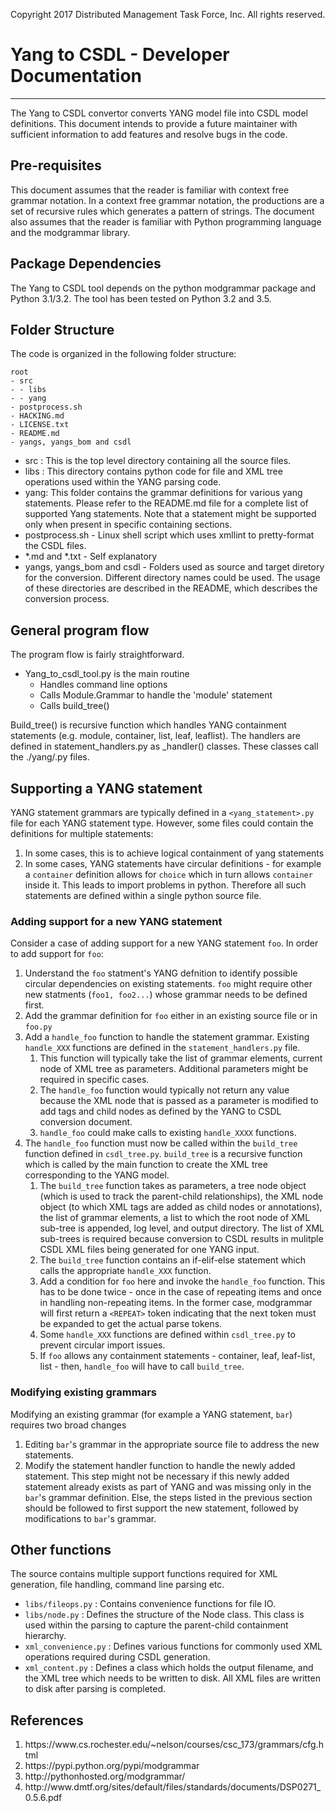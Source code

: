 Copyright 2017 Distributed Management Task Force, Inc. All rights reserved.
# Yang to CSDL - Developer Documentation
----------
The Yang to CSDL convertor converts YANG model file into CSDL model definitions. This document intends to provide a future maintainer with sufficient information to add features and resolve bugs in the code.

## Pre-requisites
This document assumes that the reader is familiar with context free grammar notation. In a context free grammar notation, the productions are a set of recursive rules which generates a pattern of strings. 
The document also assumes that the reader is familiar with Python programming language and the modgrammar library.

## Package Dependencies
The Yang to CSDL tool depends on the python modgrammar package and Python 3.1/3.2. The tool has been tested on Python 3.2 and 3.5.

## Folder Structure 
The code is organized in the following folder structure:

    root
    - src
    - - libs
    - - yang
    - postprocess.sh
    - HACKING.md
    - LICENSE.txt
    - README.md
    - yangs, yangs_bom and csdl

 - src : This is the top level directory containing all the source files.
 - libs : This directory contains python code for file and XML tree operations used within the YANG parsing code.
 - yang: This folder contains the grammar definitions for various yang statements. Please refer to the README.md file for a complete list of supported Yang statements. Note that a statement might be supported only when present in specific containing sections.
 - postprocess.sh - Linux shell script which uses xmllint to pretty-format the CSDL files.
 - \*.md and \*.txt - Self explanatory
 - yangs, yangs_bom and csdl - Folders used as source and target diretory for the conversion.  Different directory names could be used. The usage of these directories are described in the README, which describes the conversion process.

## General program flow
The program flow is fairly straightforward.

- Yang_to_csdl_tool.py is the main routine
	- Handles command line options
	- Calls Module.Grammar to handle the 'module' statement
	- Calls build_tree()

Build\_tree() is recursive function which handles YANG containment statements (e.g. module, container, list, leaf, leaflist). The handlers are defined in statement_handlers.py as <statement>_handler() classes.  These classes call the ./yang/<statement>.py files.

## Supporting a YANG statement
YANG statement grammars are typically defined in a  `<yang_statement>.py` file for each YANG statement type.  However, some files could contain the definitions for multiple statements: 

 1. In some cases, this is to achieve logical containment of yang statements
 2. In some cases, YANG statements have circular definitions - for example a `container` definition allows for `choice` which in turn allows `container` inside it. This leads to import problems in python. Therefore all such statements are defined within a single python source file.

### Adding support for a new YANG statement
Consider a case of adding support for a new YANG statement `foo`. In order to add support for `foo`:

 1. Understand the `foo` statment's YANG defnition to identify possible circular dependencies on existing statements. `foo` might require other new statments (`foo1, foo2...`) whose grammar needs to be defined first.
 2.  Add the grammar definition for `foo` either in an existing source file or in `foo.py`
 3.  Add a `handle_foo` function to handle the statement grammar. Existing `handle_XXX` functions are defined in the `statement_handlers.py` file.
	 1.  This function will typically take the list of grammar elements, current node of XML tree as parameters. Additional parameters might be required in specific cases. 
	 2. The `handle_foo` function would typically not return any value because the XML node that is passed as a parameter is modified to add tags and child nodes as defined by the YANG to CSDL conversion document.
	 3. `handle_foo` could make calls to existing `handle_XXXX` functions.
 4.  The `handle_foo` function must now be called within the `build_tree` function defined in `csdl_tree.py`. `build_tree` is a recursive function which is called by the main function to create the XML tree corresponding to the YANG model.
	 1. The `build_tree`  function takes as parameters, a tree node object (which is used to track the parent-child relationships), the XML node object (to which XML tags are added as child nodes or annotations), the list of grammar elements, a list to which the root node of XML sub-tree is appended, log level, and output directory. The list of XML sub-trees is required because conversion to CSDL results in mulitple CSDL XML files being generated for one YANG input.
 	 2.  The `build_tree` function contains an if-elif-else statement which calls the appropriate `handle_XXX` function.
 	 4. Add a condition for `foo` here and invoke the  `handle_foo` function. This has to be done twice - once in the case of repeating items and once in handling non-repeating items. In the former case, modgrammar will first return a `<REPEAT>` token indicating that the next token must be expanded to get the actual parse tokens.
 	 5. Some `handle_XXX` functions are defined within `csdl_tree.py`  to prevent circular import issues.
 	 6. If `foo` allows any  containment statements - container, leaf, leaf-list, list - then, `handle_foo` will have to call `build_tree`.  


### Modifying existing grammars

Modifying an existing grammar (for example a YANG statement, `bar`) requires two broad changes
1. Editing `bar`'s  grammar in the appropriate source file to address the new statements.
2. Modify the statement handler function to handle the newly added statement. This step might not be necessary if this newly added statement already exists as part of YANG and was missing only in the `bar`'s grammar definition. Else, the steps listed in the previous section should be followed to first support the new statement, followed by modifications to `bar`'s grammar.

## Other functions
The source contains multiple support functions required for XML generation, file handling, command line parsing etc.

- `libs/fileops.py` : Contains convenience functions for file IO.
- `libs/node.py` : Defines the structure of the Node class. This class is used within the parsing to capture the parent-child containment hierarchy.
- `xml_convenience.py` : Defines various functions for commonly used XML operations required during CSDL generation. 
- `xml_content.py` : Defines a class which holds the output filename, and the XML tree which needs to be written to disk. All XML files are written to disk after parsing is completed. 
## References

 1. <link>https://www.cs.rochester.edu/~nelson/courses/csc_173/grammars/cfg.html
 2. <link>https://pypi.python.org/pypi/modgrammar
 3. <link>http://pythonhosted.org/modgrammar/ 
 4. <link>http://www.dmtf.org/sites/default/files/standards/documents/DSP0271_0.5.6.pdf
